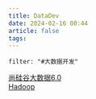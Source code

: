 ```yaml
---
title: DataDev
date: 2024-02-16 00:44
article: false
tags: 
---
```


```todoist
filter: "#大数据开发"
```

[尚硅谷大数据6.0](尚硅谷大数据6.0)  
[Hadoop](Hadoop/Hadoop)